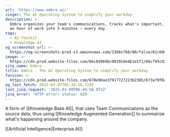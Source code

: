 ```yaml
---
url: 'https://www.embra.ai/'
zinger: The AI Operating System to simplify your workday
description: >-
  Embra organizes your team's communications, tracks what's important, and turns
  an hour of work into 5 minutes — every day.
tags:
  - AI-Toolkit
  - Knowledge-AI
og_screenshot_url: >-
  https://og-screenshots-prod.s3.amazonaws.com/1366x768/80/false/01c60da6b88b6488c29e22c565888488ee39a66a9d7c9244fa418259c1987ec1.jpeg
image: >-
  https://cdn.prod.website-files.com/66c8d969bc903919e4b1e5f1/66cf95c92587001d68617c03_OG_card_white.png
site_name: Embra
title: Embra - The AI Operating System to simplify your workday
favicon: >-
  https://cdn.prod.website-files.com/670e96ae3791772722362385/673a79f8a5fe7ade4cb5ad0b_66ccca267ae2edaa3d402a5c_favicon.png
og_last_fetch: 2025-03-07T05:19:18.724Z
last_jina_request: '2025-03-09T06:44:58.971Z'
jina_error: 'HTTP error! status: 429'
---
```

A form of [[Knowledge Base AI]], that uses Team Communications as the source data, thus using [[Knowledge Augmented Generation]] to summarize what's happening around the company.



[[Artificial Intelligence|Enterprise AI]]
